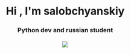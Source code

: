 <h1 align="center">Hi , I'm salobchyanskiy
<h3 align="center">Python dev and russian student</h3>
<a href="https://git.io/streak-stats">
<h4 align="center"><img src="https://github-readme-streak-stats.herokuapp.com/?user=salobchyanskiy&theme=dark&locale=ru&mode=weekly)](https://git.io/streak-stats)"/></a>
